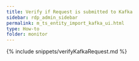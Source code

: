 ```yaml
---
title: Verify if Request is submitted to Kafka
sidebar: rdp_admin_sidebar
permalink: m_ts_entity_import_kafka_ui.html
type: How-to
folder: monitor
---
```


{% include snippets/verifyKafkaRequest.md %}